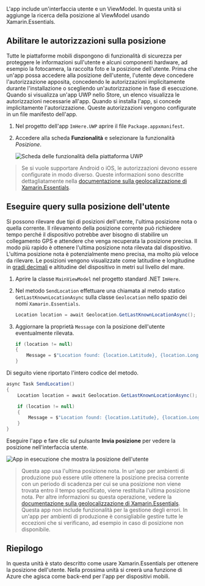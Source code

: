 L'app include un'interfaccia utente e un ViewModel. In questa unità si aggiunge la ricerca della posizione al ViewModel usando Xamarin.Essentials.

## <a name="enable-location-permissions"></a>Abilitare le autorizzazioni sulla posizione

Tutte le piattaforme mobili dispongono di funzionalità di sicurezza per proteggere le informazioni sull'utente e alcuni componenti hardware, ad esempio la fotocamera, la raccolta foto e la posizione dell'utente. Prima che un'app possa accedere alla posizione dell'utente, l'utente deve concedere l'autorizzazione apposita, concedendo le autorizzazioni implicitamente durante l'installazione o scegliendo un'autorizzazione in fase di esecuzione. Quando si visualizza un'app UWP nello Store, un elenco visualizza le autorizzazioni necessarie all'app. Quando si installa l'app, si concede implicitamente l'autorizzazione. Queste autorizzazioni vengono configurate in un file manifesto dell'app.

1. Nel progetto dell'app `ImHere.UWP` aprire il file `Package.appxmanifest`.

1. Accedere alla scheda **Funzionalità** e selezionare la funzionalità *Posizione*.

    ![Scheda delle funzionalità della piattaforma UWP](../media/4-uwp-location-capability.png)

> Se si vuole supportare Android o iOS, le autorizzazioni devono essere configurate in modo diverso. Queste informazioni sono descritte dettagliatamente nella [documentazione sulla geolocalizzazione di Xamarin.Essentials](https://docs.microsoft.com/xamarin/essentials/geolocation?tabs=android#getting-started).

## <a name="query-for-the-users-location"></a>Eseguire query sulla posizione dell'utente

Si possono rilevare due tipi di posizioni dell'utente, l'ultima posizione nota o quella corrente. Il rilevamento della posizione corrente può richiedere tempo perché il dispositivo potrebbe aver bisogno di stabilire un collegamento GPS e attendere che venga recuperata la posizione precisa. Il modo più rapido è ottenere l'ultima posizione nota rilevata dal dispositivo. L'ultima posizione nota è potenzialmente meno precisa, ma molto più veloce da rilevare. Le posizioni vengono visualizzate come latitudine e longitudine in [gradi decimali](https://en.wikipedia.org/wiki/Decimal_degrees) e altitudine del dispositivo in metri sul livello del mare.

1. Aprire la classe `MainViewModel` nel progetto standard .NET `ImHere`.

1. Nel metodo `SendLocation` effettuare una chiamata al metodo statico `GetLastKnownLocationAsync` sulla classe `Geolocation` nello spazio dei nomi `Xamarin.Essentials`.

    ```cs
    Location location = await Geolocation.GetLastKnownLocationAsync();
    ```

1. Aggiornare la proprietà `Message` con la posizione dell'utente eventualmente rilevata.

    ```cs
    if (location != null)
    {
        Message = $"Location found: {location.Latitude}, {location.Longitude}.";
    }
    ```

Di seguito viene riportato l'intero codice del metodo.

```cs
async Task SendLocation()
{
    Location location = await Geolocation.GetLastKnownLocationAsync();

    if (location != null)
    {
        Message = $"Location found: {location.Latitude}, {location.Longitude}.";
    }
}
```

Eseguire l'app e fare clic sul pulsante **Invia posizione** per vedere la posizione nell'interfaccia utente.

![App in esecuzione che mostra la posizione dell'utente](../media/4-running-app-showing-location.png)

> Questa app usa l'ultima posizione nota. In un'app per ambienti di produzione può essere utile ottenere la posizione precisa corrente con un periodo di scadenza per cui se una posizione non viene trovata entro il tempo specificato, viene restituita l'ultima posizione nota. Per altre informazioni su questa operazione, vedere la [documentazione sulla geolocalizzazione di Xamarin.Essentials](https://docs.microsoft.com/xamarin/essentials/geolocation?tabs=uwp#using-geolocation). Questa app non include funzionalità per la gestione degli errori. In un'app per ambienti di produzione è consigliabile gestire tutte le eccezioni che si verificano, ad esempio in caso di posizione non disponibile.

## <a name="summary"></a>Riepilogo

In questa unità è stato descritto come usare Xamarin.Essentials per ottenere la posizione dell'utente. Nella prossima unità si creerà una funzione di Azure che agisca come back-end per l'app per dispositivi mobili.